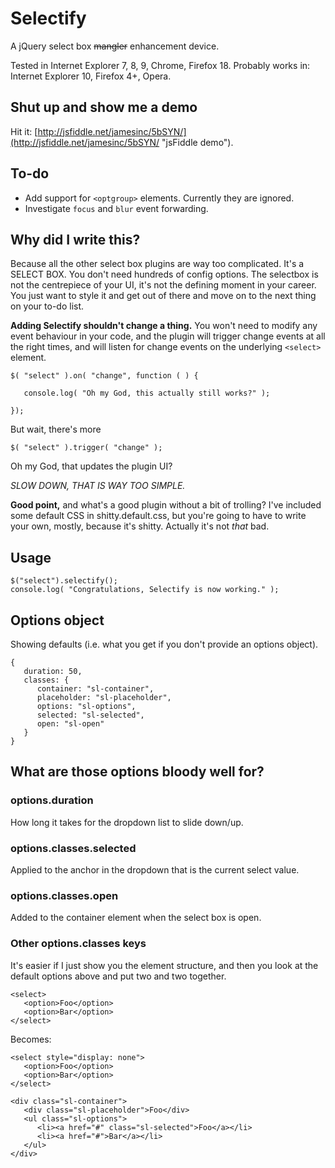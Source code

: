 # Selectify

A jQuery select box ~~mangler~~ enhancement device.

Tested in Internet Explorer 7, 8, 9, Chrome, Firefox 18.
Probably works in: Internet Explorer 10, Firefox 4+, Opera.

## Shut up and show me a demo

Hit it: [http://jsfiddle.net/jamesinc/5bSYN/](http://jsfiddle.net/jamesinc/5bSYN/ "jsFiddle demo").

## To-do

* Add support for `<optgroup>` elements. Currently they are ignored.
* Investigate `focus` and `blur` event forwarding.

## Why did I write this?

Because all the other select box plugins are way too complicated. It's a SELECT BOX.
You don't need hundreds of config options. The selectbox is not the centrepiece of your
UI, it's not the defining moment in your career. You just want to style it and get out of
there and move on to the next thing on your to-do list.

**Adding Selectify shouldn't change a thing.** You won't need to modify any event behaviour
in your code, and the plugin will trigger change events at all the right times, and
will listen for change events on the underlying `<select>` element.

    $( "select" ).on( "change", function ( ) {
    
       console.log( "Oh my God, this actually still works?" );
    
    });

But wait, there's more

    $( "select" ).trigger( "change" );

Oh my God, that updates the plugin UI?

*SLOW DOWN, THAT IS WAY TOO SIMPLE.*

**Good point,** and what's a good plugin without a bit of trolling? I've included some
default CSS in shitty.default.css, but you're going to have to write your own, mostly,
because it's shitty. Actually it's not *that* bad.

## Usage

    $("select").selectify();
    console.log( "Congratulations, Selectify is now working." );

## Options object

Showing defaults (i.e. what you get if you don't provide an options object).

    {
	   duration: 50,
       classes: {
          container: "sl-container",
          placeholder: "sl-placeholder",
          options: "sl-options",
          selected: "sl-selected",
          open: "sl-open"
       }
    }

## What are those options bloody well for?

### options.duration

How long it takes for the dropdown list to slide down/up.


### options.classes.selected

Applied to the anchor in the dropdown that is the current select value.


### options.classes.open

Added to the container element when the select box is open.


### Other options.classes keys

It's easier if I just show you the element structure, and then you look at
the default options above and put two and two together.

    <select>
       <option>Foo</option>
       <option>Bar</option>
    </select>

Becomes:

    <select style="display: none">
       <option>Foo</option>
       <option>Bar</option>
    </select>

    <div class="sl-container">
       <div class="sl-placeholder">Foo</div>
       <ul class="sl-options">
          <li><a href="#" class="sl-selected">Foo</a></li>
          <li><a href="#">Bar</a></li>
       </ul>
    </div>
